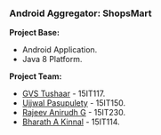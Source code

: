### Android Aggregator: ShopsMart
**Project Base:**

- Android Application.
- Java 8 Platform.

**Project Team:**

- [GVS Tushaar](https://github.com/TushaarGVS/) - 15IT117.
- [Ujjwal Pasupulety](https://github.com/ujdcodr/) - 15IT150.
- [Rajeev Anirudh G](https://github.com/rajeevanirudh/ ) - 15IT230.
- [Bharath A Kinnal]() - 15IT114.
